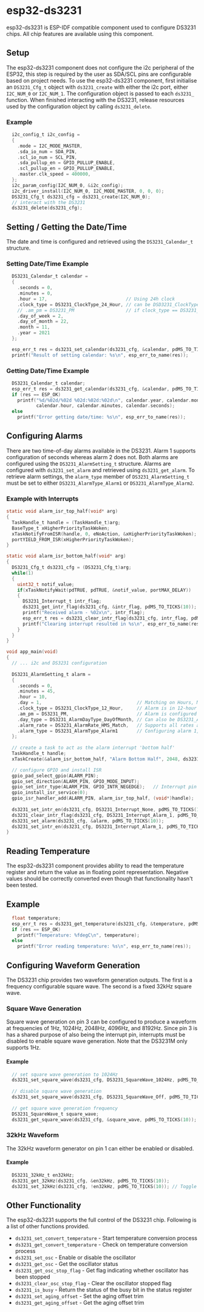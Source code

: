 # esp32-ds3231

esp32-ds3231 is ESP-IDF compatible component used to configure DS3231 chips. All chip features are available using this component.

## Setup

The esp32-ds3231 component does not configure the i2c peripheral of the ESP32, this step is required by the user as SDA/SCL pins are configurable based on project needs. To use the esp32-ds3231 component, first initialise an `DS3231_Cfg_t` object with `ds3231_create` with either the i2c port, either `I2C_NUM_0` or `I2C_NUM_1`. The configuration object is passed to each `ds3231_` function. When finished interacting with the DS3231, release resources used by the configuration object by calling `ds3231_delete`.

### Example
```c
  i2c_config_t i2c_config = 
  {
    .mode = I2C_MODE_MASTER,
    .sda_io_num = SDA_PIN,
    .scl_io_num = SCL_PIN,
    .sda_pullup_en = GPIO_PULLUP_ENABLE,
    .scl_pullup_en = GPIO_PULLUP_ENABLE,
    .master.clk_speed = 400000,
  };
  i2c_param_config(I2C_NUM_0, &i2c_config);
  i2c_driver_install(I2C_NUM_0, I2C_MODE_MASTER, 0, 0, 0);
  DS3231_Cfg_t ds3231_cfg = ds3231_create(I2C_NUM_0);
  // interact with the DS3231
  ds3231_delete(ds3231_cfg);
```

## Setting / Getting the Date/Time
The date and time is configured and retrieved using the `DS3231_Calendar_t` structure.

### Setting Date/Time Example
```c
  DS3231_Calendar_t calendar =
  {
    .seconds = 0,
    .minutes = 0,
    .hour = 17,                             // Using 24h clock
    .clock_type = DS3231_ClockType_24_Hour, // can be DSD3231_ClockType_12_Hour
    // .am_pm = DS3231_PM                   // if clock_type == DS3231_ClockType_12_Hour, am_pm must also be set
    .day_of_week = 2,
    .day_of_month = 22,
    .month = 11,
    .year = 2021
  };

  esp_err_t res = ds3231_set_calendar(ds3231_cfg, &calendar, pdMS_TO_TICKS(10));
  printf("Result of setting calendar: %s\n", esp_err_to_name(res));
```

### Getting Date/Time Example
```c
  DS3231_Calendar_t calendar;
  esp_err_t res = ds3231_get_calendar(ds3231_cfg, &calendar, pdMS_TO_TICKS(10));
  if (res == ESP_OK)
    printf("%d/%02d/%02d %02d:%02d:%02d\n", calendar.year, calendar.month, calendar.day_of_month,
           calendar.hour, calendar.minutes, calendar.seconds);
  else
    printf("Error getting date/time: %s\n", esp_err_to_name(res));
```
## Configuring Alarms

There are two time-of-day alarms available in the DS3231. Alarm 1 supports configuration of seconds whereas alarm 2 does not. Both alarms are configured using the `DS3231_AlarmSetting_t` structure. Alarms are configured with `ds3231_set_alarm` and retrieved using `ds3231_get_alarm`. To retrieve alarm settings, the `alarm_type` member of `DS3231_AlarmSetting_t` must be set to either `DS3231_AlarmType_Alarm1` or `DS3231_AlarmType_Alarm2`.

### Example with Interrupts
```c
static void alarm_isr_top_half(void* arg)
{
  TaskHandle_t handle = (TaskHandle_t)arg;
  BaseType_t xHigherPriorityTaskWoken;
  xTaskNotifyFromISR(handle, 0, eNoAction, &xHigherPriorityTaskWoken);
  portYIELD_FROM_ISR(xHigherPriorityTaskWoken);
}

static void alarm_isr_bottom_half(void* arg)
{
  DS3231_Cfg_t ds3231_cfg = (DS3231_Cfg_t)arg;
  while(1)
  {
    uint32_t notif_value;
    if(xTaskNotifyWait(pdTRUE, pdTRUE, &notif_value, portMAX_DELAY))
    {
      DS3231_Interrupt_t intr_flag;
      ds3231_get_intr_flag(ds3231_cfg, &intr_flag, pdMS_TO_TICKS(10));
      printf("Received alarm - %02x\n", intr_flag);
      esp_err_t res = ds3231_clear_intr_flag(ds3231_cfg, intr_flag, pdMS_TO_TICKS(10));
      printf("Clearing interrupt resulted in %s\n", esp_err_to_name(res));
    }
  }
}

void app_main(void)
{
  // ... i2c and DS3231 configuration
  
  DS3231_AlarmSetting_t alarm =
  {
    .seconds = 0,
    .minutes = 45,
    .hour = 10,
    .day = 1,                                   // Matching on Hours, Minutes, and Seconds, day is irrelevant
    .clock_type = DS3231_ClockType_12_Hour,     // Alarm is in 12-hour clock even though DS3231 could be using 24-hour clock
    .am_pm = DS3231_PM,                         // Alarm is configured for 10:45 pm
    .day_type = DS3231_AlarmDayType_DayOfMonth, // Can also be DS3231_AlarmDayType_DayOfWeek
    .alarm_rate = DS3231_AlarmRate_HMS_Match,   // Supports all rates as described in the data sheet
    .alarm_type = DS3231_AlarmType_Alarm1       // Configuring alarm 1, seconds are relevant. Alarm 2 is DS3231_AlarmType_Alarm2
  };
  
  // create a task to act as the alarm interrupt 'bottom half'
  TaskHandle_t handle;
  xTaskCreate(&alarm_isr_bottom_half, "Alarm Bottom Half", 2048, ds3231_cfg, 5, &handle);

  // configure GPIO and install ISR
  gpio_pad_select_gpio(ALARM_PIN);
  gpio_set_direction(ALARM_PIN, GPIO_MODE_INPUT);
  gpio_set_intr_type(ALARM_PIN, GPIO_INTR_NEGEDGE);   // Interrupt pin of DS3231 is active low
  gpio_install_isr_service(0);
  gpio_isr_handler_add(ALARM_PIN, alarm_isr_top_half, (void*)handle);
  
  ds3231_set_intr_en(ds3231_cfg, DS3231_Interrupt_None, pdMS_TO_TICKS(10));         // disable interrupts
  ds3231_clear_intr_flag(ds3231_cfg, DS3231_Interrupt_Alarm_1, pdMS_TO_TICKS(10));  // clear interrupt flags
  ds3231_set_alarm(ds3231_cfg, &alarm, pdMS_TO_TICKS(10));                          // configure the alarm
  ds3231_set_intr_en(ds3231_cfg, DS3231_Interrupt_Alarm_1, pdMS_TO_TICKS(10));      // enable interrupt for alarm 1
}
```
## Reading Temperature
The esp32-ds3231 component provides ability to read the temperature register and return the value as in floating point representation. Negative values should be correctly converted even though that functionality hasn't been tested.

## Example
```c
  float temperature;
  esp_err_t res = ds3231_get_temperature(ds3231_cfg, &temperature, pdMS_TO_TICKS(10));
  if (res == ESP_OK)
    printf("Temperature: %fdegC\n", temperature);
  else
    printf("Error reading temperature: %s\n", esp_err_to_name(res));
```

## Configuring Waveform Generation
The DS3231 chip provides two waveform generation outputs. The first is a frequency configurable square wave. The second is a fixed 32kHz square wave.

### Square Wave Generation
Square wave generation on pin 3 can be configured to produce a waveform at frequencies of 1Hz, 1024Hz, 2048Hz, 4096Hz, and 8192Hz. Since pin 3 is has a shared purpose of also being the interrupt pin, interrupts must be disabled to enable square wave generation. Note that the DS3231M only supports 1Hz.

#### Example

```c
  // set square wave generation to 1024Hz
  ds3231_set_square_wave(ds3231_cfg, DS3231_SquareWave_1024Hz, pdMS_TO_TICKS(10));
  
  // disable square wave generation
  ds3231_set_square_wave(ds3231_cfg, DS3231_SquareWave_Off, pdMS_TO_TICKS(10));
  
  // get square wave generation frequency
  DS3231_SquareWave_t square_wave;
  ds3231_get_square_wave(ds3231_cfg, &square_wave, pdMS_TO_TICKS(10));
```

### 32kHz Waveform
The 32kHz waveform generator on pin 1 can either be enabled or disabled.

#### Example

```c
  DS3231_32kHz_t en32kHz;
  ds3231_get_32kHz(ds3231_cfg, &en32kHz, pdMS_TO_TICKS(10));
  ds3231_set_32kHz(ds3231_cfg, !en32kHz, pdMS_TO_TICKS(10)); // Toggle waveform generation
```

## Other Functionality

The esp32-ds3231 supports the full control of the DS3231 chip. Following is a list of other functions provided.

- `ds3231_set_convert_temperature` - Start temperature conversion process
- `ds3231_get_convert_temperature` - Check on temperature conversion process
- `ds3231_set_osc` - Enable or disable the oscillator
- `ds3231_get_osc` - Get the oscillator status
- `ds3231_get_osc_stop_flag` - Get flag indicating whether oscillator has been stopped
- `ds3231_clear_osc_stop_flag` - Clear the oscillator stopped flag
- `ds3231_is_busy` - Return the status of the busy bit in the status register
- `ds3231_set_aging_offset` - Set the aging offset trim
- `ds3231_get_aging_offset` - Get the aging offset trim
